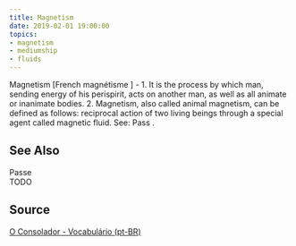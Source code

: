 ```yaml
---
title: Magnetism
date: 2019-02-01 19:00:00
topics:
- magnetism
- mediumship
- fluids
---
```


Magnetism [French magnétisme ] - 1. It is the process by which man, sending energy of his perispirit, acts on another man, as well as all animate or inanimate bodies. 2. Magnetism, also called animal magnetism, can be defined as follows: reciprocal action of two living beings through a special agent called magnetic fluid. See: Pass .


## See Also
Passe  
TODO

## Source
[O Consolador - Vocabulário (pt-BR)](http://www.oconsolador.com.br/linkfixo/vocabulario/principal.html)


